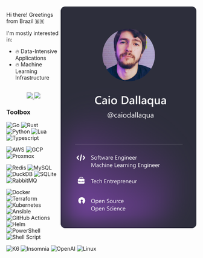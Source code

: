<img align="right" height="590em" src="githubcard.svg"/>

Hi there! Greetings from Brazil 🇧🇷

I'm mostly interested in:

- 🔥 Data-Intensive Applications
- 🔥 Machine Learning Infrastructure

<div align="center"> 
  <br>
  <a href="https://www.twitter.com/caiodallaqua" target="_blank">
    <img src="https://img.shields.io/badge/follow-333333?style=for-the-badge&logo=x&logoColor=white" target="_blank" />
  </a>
  <a href="https://www.linkedin.com/in/caiodallaqua" target="_blank">
    <img src="https://img.shields.io/badge/connect-0077B5?style=for-the-badge&logo=linkedin&logoColor=white" target="_blank" />
  </a>
</div>


<h3>Toolbox</h3>

![Go](https://img.shields.io/badge/Go-00AED8.svg?style=for-the-badge&logo=go&logoColor=white)
![Rust](https://img.shields.io/badge/Rust-ef5000?style=for-the-badge&logo=rust&logoColor=white)
![Python](https://img.shields.io/badge/Python-3670A0?style=for-the-badge&logo=python&logoColor=white)
![Lua](https://img.shields.io/badge/Lua-2C2D72?style=for-the-badge&logo=lua&logoColor=white)
![Typescript](https://img.shields.io/badge/TypeScript-3178C6.svg?style=for-the-badge&logo=TypeScript&logoColor=white)

![AWS](https://img.shields.io/badge/AWS-f79400?style=for-the-badge&logo=amazon-aws&logoColor=white)
![GCP](https://img.shields.io/badge/GCP-4082f3?style=for-the-badge&logo=google-cloud&logoColor=white)
![Proxmox](https://img.shields.io/badge/Proxmox-E57000?logo=proxmox&logoColor=white&style=for-the-badge)

![Redis](https://img.shields.io/badge/Redis-D9281A?logo=redis&logoColor=white&style=for-the-badge)
![MySQL](https://img.shields.io/badge/MySQL-12628f?logo=mysql&logoColor=white&style=for-the-badge)
![DuckDB](https://img.shields.io/badge/DuckDB-FFF000.svg?style=for-the-badge&logo=DuckDB&logoColor=black)
![SQLite](https://img.shields.io/badge/sqlite-%2307405e.svg?style=for-the-badge&logo=sqlite&logoColor=white)
![RabbitMQ](https://img.shields.io/badge/Rabbitmq-FF6600?style=for-the-badge&logo=rabbitmq&logoColor=white)

![Docker](https://img.shields.io/badge/Docker-2496ED?logo=docker&logoColor=white&style=for-the-badge)
![Terraform](https://img.shields.io/badge/terraform-%235835CC.svg?style=for-the-badge&logo=terraform&logoColor=white)
![Kubernetes](https://img.shields.io/badge/kubernetes-%23326ce5.svg?style=for-the-badge&logo=kubernetes&logoColor=white)
![Ansible](https://img.shields.io/badge/Ansible-EE0000.svg?style=for-the-badge&logo=Ansible&logoColor=white)
![GitHub Actions](https://img.shields.io/badge/github%20actions-%232671E5.svg?style=for-the-badge&logo=githubactions&logoColor=white)
![Helm](https://img.shields.io/badge/Helm-0F1689.svg?style=for-the-badge&logo=Helm&logoColor=white)
![PowerShell](https://img.shields.io/badge/PowerShell-%235391FE.svg?style=for-the-badge&logo=powershell&logoColor=white)
![Shell Script](https://img.shields.io/badge/shell_script-%23121011.svg?style=for-the-badge&logo=gnu-bash&logoColor=white)

![K6](https://img.shields.io/badge/k6-7D64FF.svg?style=for-the-badge&logo=k6&logoColor=white)
![Insomnia](https://img.shields.io/badge/Insomnia-black?style=for-the-badge&logo=insomnia&logoColor=5849BE)
![OpenAI](https://img.shields.io/badge/OpenAI-412991.svg?style=for-the-badge&logo=OpenAI&logoColor=white)
![Linux](https://img.shields.io/badge/Linux-FCC624?style=for-the-badge&logo=linux&logoColor=black)






